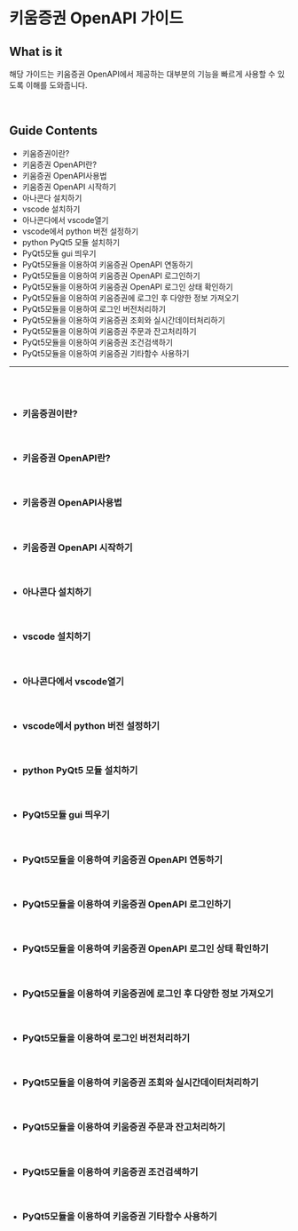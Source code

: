 # 키움증권 OpenAPI 가이드

## What is it

해당 가이드는 키움증권 OpenAPI에서 제공하는 대부분의 기능을 빠르게 사용할 수 있도록
이해를 도와줍니다.

<br>

## Guide Contents

+ 키움증권이란?
+ 키움증권 OpenAPI란?
+ 키움증권 OpenAPI사용법
+ 키움증권 OpenAPI 시작하기
+ 아나콘다 설치하기
+ vscode 설치하기
+ 아나콘다에서 vscode열기
+ vscode에서 python 버전 설정하기
+ python PyQt5 모듈 설치하기
+ PyQt5모듈 gui 띄우기
+ PyQt5모듈을 이용하여 키움증권 OpenAPI 연동하기
+ PyQt5모듈을 이용하여 키움증권 OpenAPI 로그인하기
+ PyQt5모듈을 이용하여 키움증권 OpenAPI 로그인 상태 확인하기
+ PyQt5모듈을 이용하여 키움증권에 로그인 후 다양한 정보 가져오기
+ PyQt5모듈을 이용하여 로그인 버전처리하기
+ PyQt5모듈을 이용하여 키움증권 조회와 실시간데이터처리하기
+ PyQt5모듈을 이용하여 키움증권 주문과 잔고처리하기
+ PyQt5모듈을 이용하여 키움증권 조건검색하기
+ PyQt5모듈을 이용하여 키움증권 기타함수 사용하기

* * *

<br><br>

+ ### 키움증권이란?

<br>

+ ### 키움증권 OpenAPI란?

<br>

+ ### 키움증권 OpenAPI사용법

<br>

+ ### 키움증권 OpenAPI 시작하기

<br>

+ ### 아나콘다 설치하기

<br>

+ ### vscode 설치하기

<br>

+ ### 아나콘다에서 vscode열기

<br>

+ ### vscode에서 python 버전 설정하기

<br>

+ ### python PyQt5 모듈 설치하기

<br>

+ ### PyQt5모듈 gui 띄우기

<br>

+ ### PyQt5모듈을 이용하여 키움증권 OpenAPI 연동하기

<br>

+ ### PyQt5모듈을 이용하여 키움증권 OpenAPI 로그인하기

<br>

+ ### PyQt5모듈을 이용하여 키움증권 OpenAPI 로그인 상태 확인하기

<br>

+ ### PyQt5모듈을 이용하여 키움증권에 로그인 후 다양한 정보 가져오기

<br>

+ ### PyQt5모듈을 이용하여 로그인 버전처리하기

<br>

+ ### PyQt5모듈을 이용하여 키움증권 조회와 실시간데이터처리하기

<br>

+ ### PyQt5모듈을 이용하여 키움증권 주문과 잔고처리하기

<br>

+ ### PyQt5모듈을 이용하여 키움증권 조건검색하기

<br>

+ ### PyQt5모듈을 이용하여 키움증권 기타함수 사용하기

<br>
